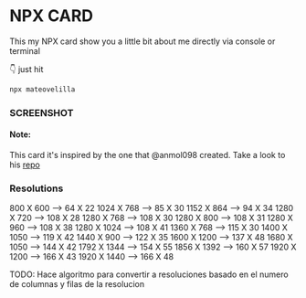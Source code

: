 # NPX CARD

This my NPX card show you a little bit about me directly via console or terminal

👇 just hit

```bash
npx mateovelilla
```

### SCREENSHOT



#### Note:

This card it's inspired by the one that @anmol098 created. Take a look to his [repo](https://github.com/anmol098/npx_card)

### Resolutions
800 X 600 --> 64 X 22
1024 X 768 --> 85 X 30
1152 X 864 --> 94 X 34
1280 X 720 --> 108 X 28
1280 X 768 --> 108 X 30
1280 X 800 --> 108 X 31
1280 X 960 --> 108 X 38
1280 X 1024 --> 108 X 41
1360 X 768 --> 115 X 30
1400 X 1050 --> 119 X 42
1440 X 900 --> 122 X 35
1600 X 1200 --> 137 X 48
1680 X 1050 --> 144 X 42
1792 X 1344 --> 154 X 55
1856 X 1392 --> 160 X 57
1920 X 1200 --> 166 X 43
1920 X 1440 --> 166 X 48

TODO:
Hace algoritmo para convertir a resoluciones basado en el numero de columnas y filas de la resolucion
